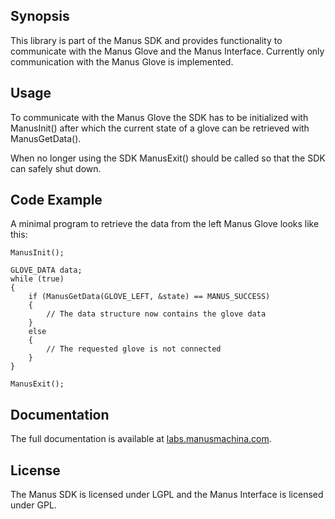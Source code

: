 ## Synopsis

This library is part of the Manus SDK and provides functionality to communicate with the Manus Glove and the Manus Interface. Currently only communication with the Manus Glove is implemented.

## Usage

To communicate with the Manus Glove the SDK has to be initialized with ManusInit() after which the current state of a glove can be retrieved with ManusGetData().

When no longer using the SDK ManusExit() should be called so that the SDK can safely shut down.

## Code Example

A minimal program to retrieve the data from the left Manus Glove looks like this:

	ManusInit();
	
	GLOVE_DATA data;
	while (true)
	{
		if (ManusGetData(GLOVE_LEFT, &state) == MANUS_SUCCESS)
		{
			// The data structure now contains the glove data
		}
		else
		{
			// The requested glove is not connected
		}
	}
	
	ManusExit();

## Documentation

The full documentation is available at [labs.manusmachina.com](http://labs.manusmachina.com/).

## License

The Manus SDK is licensed under LGPL and the Manus Interface is licensed under GPL.
